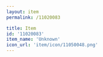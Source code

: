 ```yaml
---
layout: item
permalink: /11020083

title: Item
id: '11020083'
item_name: 'Unknown'
icon_url: 'item/icon/11050048.png'
---
```

